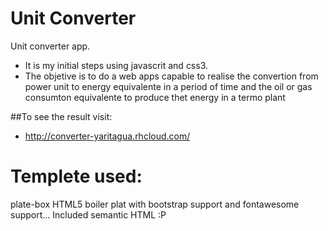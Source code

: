# Unit Converter
Unit converter app. 
+ It is my initial steps using javascrit and css3.
+ The objetive is to do a web apps capable to realise the convertion from power unit to energy equivalente in a period of time and the oil or gas consumton equivalente to produce thet energy in a termo plant

##To see the result visit:
+ http://converter-yaritagua.rhcloud.com/

Templete used:
======
plate-box
HTML5 boiler plat with bootstrap support and fontawesome support... Included semantic HTML :P

